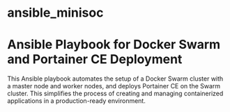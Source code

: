 # ansible_minisoc
# Ansible Playbook for Docker Swarm and Portainer CE Deployment

This Ansible playbook automates the setup of a Docker Swarm cluster with a master node and worker nodes, and deploys Portainer CE on the Swarm cluster. This simplifies the process of creating and managing containerized applications in a production-ready environment.
